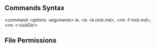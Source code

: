 ## Commands Syntax
<command -options -arguments>
ie. <ls -la nick.md>, <rm -f nick.md>, <rm -r nickDir/>

## File Permissions
